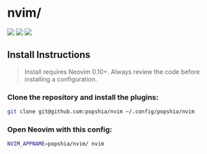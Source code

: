 # nvim/
<a href="https://dotfyle.com/popshia/nvim"><img src="https://dotfyle.com/popshia/nvim/badges/plugins?style=flat" /></a>
<a href="https://dotfyle.com/popshia/nvim"><img src="https://dotfyle.com/popshia/nvim/badges/leaderkey?style=flat" /></a>
<a href="https://dotfyle.com/popshia/nvim"><img src="https://dotfyle.com/popshia/nvim/badges/plugin-manager?style=flat" /></a>
## Install Instructions
 > Install requires Neovim 0.10+. Always review the code before installing a configuration.

### Clone the repository and install the plugins:
```bash
git clone git@github.com:popshia/nvim ~/.config/popshia/nvim
```
### Open Neovim with this config:
```bash
NVIM_APPNAME=popshia/nvim/ nvim
```
